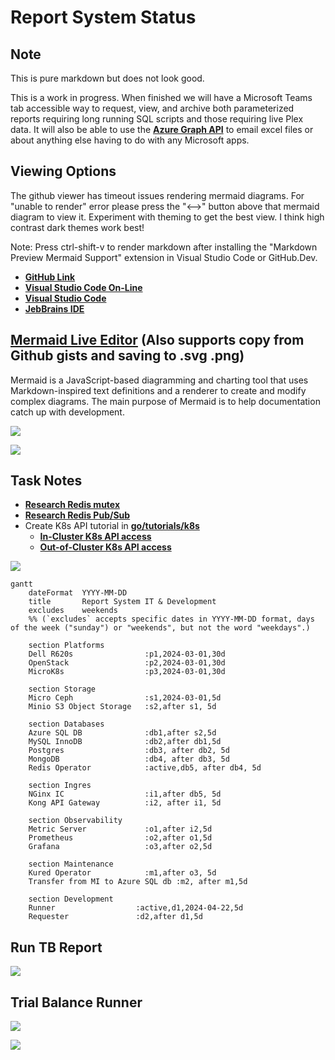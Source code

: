 # Report System Status

## Note

This is pure markdown but does not look good.

This is a work in progress.  When finished we will have a Microsoft Teams tab accessible way to request, view, and archive both parameterized reports requiring long running SQL scripts and those requiring live Plex data. It will also be able to use the **[Azure Graph API](https://learn.microsoft.com/en-us/graph/overview)** to email excel files or about anything else having to do with any Microsoft apps.

## Viewing Options 

The github viewer has timeout issues rendering mermaid diagrams. For "unable to render" error please press the "<-->" button above that mermaid diagram to view it. Experiment with theming to get the best view. I think high contrast dark themes work best!

Note: Press ctrl-shift-v to render markdown after installing the "Markdown Preview Mermaid Support" extension in Visual Studio Code or GitHub.Dev.

- **[GitHub Link](https://github.com/brentgroves/repsys/blob/main/development/status/2024/week18.md)**
- **[Visual Studio Code On-Line](https://github.dev/brentgroves/repsys/blob/main/development/status/2024/week18.md)**
- **[Visual Studio Code](https://marketplace.visualstudio.com/items?itemName=bierner.markdown-mermaid)**
- **[JebBrains IDE](https://www.jetbrains.com/guide/go/tips/mermaid-js-support-in-markdown/)**

## **[Mermaid Live Editor](https://mermaid.live/edit)** (Also supports copy from Github gists and saving to .svg .png)

Mermaid is a JavaScript-based diagramming and charting tool that uses Markdown-inspired text definitions and a renderer to create and modify complex diagrams. The main purpose of Mermaid is to help documentation catch up with development.

![](https://mermaid.ink/img/pako:eNqNkUFrwzAMhf-KEBRaSEaXdZecw25lY-1l4ENdW-m8JnawlW2h9L_PqbsxymB9J6FnvidLB1ROE5a4k5ZZWIjSkunB-VYywEtUvlzmVZU8NtwQJD1590aKQ3LoUzW9pjDWH0R7svrsTCYw3XzbG5BKUccBQkfK1Ead8gIY-ysM6lN-Fr0hgKuBX-lEhanA0NvYFjgD50HgTxhmsO0ZrOP03Hl9tkeKwJuZsGmiEMc2zl784Jk65xlWQ2Bq4X-V3W1WzItFPl_kRZHd64RZO9fA2ku1Jw9XYYq_MI_bQP5dbk1jeLhiqLK7u8SMIMywpbhLo-ORD2NHYNxOSwLLWGqqZd-wQGGP8ans2a0Gq7Bk31OGfTcepzJy52WbmscvGXKgcQ?type=png)

[![](https://mermaid.ink/img/pako:eNqVkk1rAjEQhv_KEBAU1la3FsreWpZCaaVSvRRyMCazNribbDeTVhH_e7MfFj0U6ZyGeSfPvJlkz6RVyBK2FoaIGwihBOGjrQpBAO8hhtPpME1bjTTlCG0shNvAi3bdMdzK3Ct0df6NuEGjXKv0etBfHuUlCCmxJAeuRKkzLZuBDrQ5mQZZYyAK2s6BzYA-sKFCnzPnTShzNgBbAWe_w1gEK09gLLXttlKdXFM4uxpw0zpyKElbA893ncU3VNrBa4mVoAC9EIkaR_EongxHk2EcR7fqnJriF-a2LNB0qwlj4H721NzcuX_Sx-rU4syvrud-BYsH-PTo8W9IHImMsIKadoYIRwtPuL3s4-aIiDsEi1iB4WG0Cl9mX1c4C6sukLMkpAoz4XPijJtDaBWe7HxnJEuo8hgxX9YvnWqxrkTRFg8_j-C0Iw?type=png)](https://mermaid.live/edit#pako:eNqVkk1rAjEQhv_KEBAU1la3FsreWpZCaaVSvRRyMCazNribbDeTVhH_e7MfFj0U6ZyGeSfPvJlkz6RVyBK2FoaIGwihBOGjrQpBAO8hhtPpME1bjTTlCG0shNvAi3bdMdzK3Ct0df6NuEGjXKv0etBfHuUlCCmxJAeuRKkzLZuBDrQ5mQZZYyAK2s6BzYA-sKFCnzPnTShzNgBbAWe_w1gEK09gLLXttlKdXFM4uxpw0zpyKElbA893ncU3VNrBa4mVoAC9EIkaR_EongxHk2EcR7fqnJriF-a2LNB0qwlj4H721NzcuX_Sx-rU4syvrud-BYsH-PTo8W9IHImMsIKadoYIRwtPuL3s4-aIiDsEi1iB4WG0Cl9mX1c4C6sukLMkpAoz4XPijJtDaBWe7HxnJEuo8hgxX9YvnWqxrkTRFg8_j-C0Iw)

## Task Notes

- **[Research Redis mutex](https://dev.to/jdvert/handling-mutexes-in-distributed-systems-with-redis-and-go-5g0d)**
- **[Research Redis Pub/Sub](https://redis.io/docs/latest/develop/interact/pubsub/)**
- Create K8s API tutorial in **[go/tutorials/k8s](~/src/repsys/volumes/go/tutorials/k8s)**
  - **[In-Cluster K8s API access](https://github.com/kubernetes/client-go/tree/master/examples/in-cluster-client-configuration)**
  - **[Out-of-Cluster K8s API access](https://github.com/kubernetes/client-go/blob/master/examples/out-of-cluster-client-configuration/README.md)**

![](https://mermaid.ink/img/pako:eNqFUk1v4kAM_SvWnEDKooRE-ZgblB4qipollSqtcpkmhh0tM04nk1Up4r_vkDSUPfVm-9nPzx8nVlGNjDMlda1EU2oAQ2Qnky02ZCwUx9aimk4vAMDiozMIz6hR2yEC8LDYjOYAFz8fYbUcY5zLivRkJ2AnfrwS_ZmOyPJAr1BYMmKPV4Z1MZpOCNayvXV7RQbfOnSizIDkB3yH-23-fb-CRAMv6Hqi-SsrvFI_rZZ3UAsroKXOVE7MgDxpyA0q2V7lbWRlaJ3eiFqT3sMif-hJR0196tHt4cvNqbV7gzeVG1dJX3sC2P4_7ucBtp3WF17mMYVGCVm7a50uaSWzv1Fhybgza9yJ7mBLVuqzSxWdpeKoK8at6dBjXePmw5UUeyMU4ztxaK_R-1q6I4yZjdC_iNSNy_iJvTMeZ7MwnEeJn4TJPAhjjx0ZD6L5LMviJPL9KM7S2E_PHvvo6_1Z6qfzMEmywI-DyA8ij2HfajO8XP95538_hrzz?type=png)

```mermaid
gantt
    dateFormat  YYYY-MM-DD
    title       Report System IT & Development
    excludes    weekends
    %% (`excludes` accepts specific dates in YYYY-MM-DD format, days of the week ("sunday") or "weekends", but not the word "weekdays".)

    section Platforms
    Dell R620s                :p1,2024-03-01,30d
    OpenStack                 :p2,2024-03-01,30d
    MicroK8s                  :p3,2024-03-01,30d

    section Storage
    Micro Ceph                :s1,2024-03-01,5d
    Minio S3 Object Storage   :s2,after s1, 5d

    section Databases
    Azure SQL DB              :db1,after s2,5d
    MySQL InnoDB              :db2,after db1,5d
    Postgres                  :db3, after db2, 5d
    MongoDB                   :db4, after db3, 5d
    Redis Operator            :active,db5, after db4, 5d

    section Ingres
    NGinx IC                  :i1,after db5, 5d
    Kong API Gateway          :i2, after i1, 5d  

    section Observability
    Metric Server             :o1,after i2,5d
    Prometheus                :o2,after o1,5d
    Grafana                   :o3,after o2,5d

    section Maintenance
    Kured Operator            :m1,after o3, 5d
    Transfer from MI to Azure SQL db :m2, after m1,5d

    section Development
    Runner                  :active,d1,2024-04-22,5d
    Requester               :d2,after d1,5d

```

## Run TB Report

![](https://mermaid.ink/img/pako:eNptkstuwyAQRX8FzdqN8EN-sMiiSnbtJsmq8oaYaYsUDwSD1DTKvxfbsZSqZQPMPfeONJordEYhCBjwHJA63Gj54WTfEovHSud1p60kz5QkJge2kfRXc3getd2YMXh0_xFqJpQe_lHDlL0LRIs5tntar2OwGNPH2Hhb4_wsx9okK8E0Deg8Ozwv4J0ItBBDOA6d00dk3oxcpALO1MkYy-bngymQYHsv59Tt4YVZbfGk6W5CUm2cAiTQo-ulVnF-11FqwX9ijy2I-FT4LsPJt9DSLaIyeLO_UAfCu4AJBKukX8b9u7hV2hu31OKE3ozpH74grvAFomxWeZ4VFa_yKkvzMoELiLTIVk1TVgXnRdnUJa9vCXxPfr6qeZ3lVdWkvEwLnhYJ4NTqdd6BaRVuP90VqvI?type=png)

## Trial Balance Runner

![](https://images.techhive.com/images/article/2017/02/pressure-water-line-100707995-large.jpg?auto=webp&quality=85,70)

![](https://mermaid.ink/img/pako:eNqVU01Pg0AQ_SubOWMDhUDhoIlpb-rBaoyWhmxhUGLZxf1Iq03_u8tCK_XjICRk3-ybN2-G3R3kvEBIoFzzTf5ChSJ3lykj5pHKoMW8_ZJbzRiKJTk7OydSr2QuqhVmbxo1LuYHTBQnt1hU0kgQu7fslU4zrMqGVipTq0ygiUm1eDCYlFwQhtvWA-k3lqTT-Ma3GgXfsKzWCreLqVl-FbexvvgXyeSQY5krnr927bQNZmUlpMpal82hZxsis7sr0oWXg7Gc8K1MzQX2WO6uDRhkyot9lzsktW4eUQ48tJ2fWrCz-MPBgP3DwO_Vbrgl6qaf2X3zfVaHrf_9oZS1LzhQo6hpVZjTtGv1UlAvWGMKiVkWWFK9VimkbG-oVCs-f2c5JEpodEA3BVU4reizoDUkJV3LY3RWVIqLA7Oh7InzegAh2cEWkjAe-f44iNzIj8aeHzrwDokXjEdxHEaB6wZhPAndyd6BD5vvjibuZOxHUey5oRe4XuAA2lLX3ZWwN2P_CbfZEOI?type=png)
